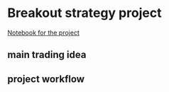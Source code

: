 # Breakout strategy project
[Notebook for the project](project_2_starter.ipynb)
## main trading idea
## project workflow
